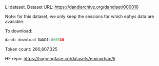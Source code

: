 Li dataset. Dataset URL: https://dandiarchive.org/dandiset/000010

Note: for this dataset, we only keep the sessions for which ephys data are available.

To download:
```python
dandi download DANDI:000010
```

Token count: 260,807,325

HF repo: https://huggingface.co/datasets/eminorhan/li
